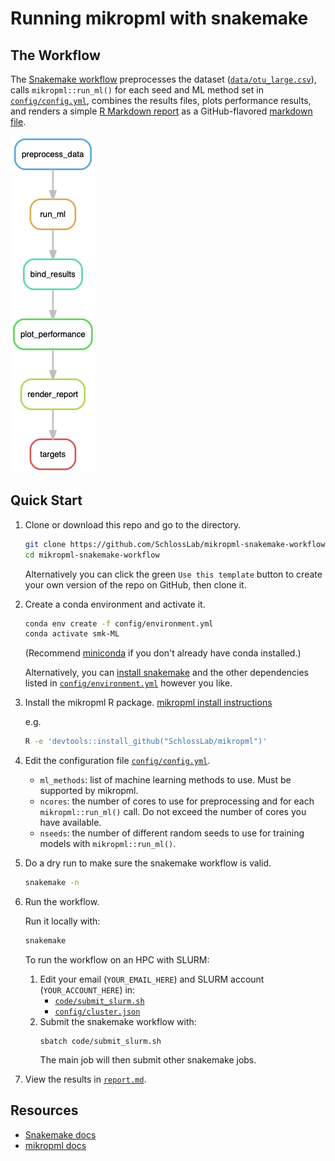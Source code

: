 # Running mikropml with snakemake

## The Workflow

The [Snakemake workflow](Snakefile) preprocesses the dataset ([`data/otu_large.csv`](data/otu_large.csv)),
calls `mikropml::run_ml()` for each seed and ML method set in[ `config/config.yml`](config/config.yml),
combines the results files,
plots performance results,
and renders a simple [R Markdown report](report.Rmd) as a GitHub-flavored [markdown file](report.md).

![rulegraph](figures/rulegraph.png)

## Quick Start

1. Clone or download this repo and go to the directory.

    ``` sh
    git clone https://github.com/SchlossLab/mikropml-snakemake-workflow
    cd mikropml-snakemake-workflow
    ```

    Alternatively you can click the green `Use this template` button to create
    your own version of the repo on GitHub, then clone it.

1. Create a conda environment and activate it.
    ``` sh
    conda env create -f config/environment.yml
    conda activate smk-ML
    ```
    (Recommend [miniconda](https://docs.conda.io/en/latest/miniconda.html) if you don't already have conda installed.)

    Alternatively, you can [install snakemake](https://snakemake.readthedocs.io/en/stable/getting_started/installation.html) and the other dependencies listed in [`config/environment.yml`](config/environment.yml) however you like.
1. Install the mikropml R package. [mikropml install instructions](https://github.com/SchlossLab/mikropml#installation)

    e.g.
    ``` sh
    R -e 'devtools::install_github("SchlossLab/mikropml")'
    ```
1. Edit the configuration file [`config/config.yml`](config/config.yml).
    - `ml_methods`: list of machine learning methods to use. Must be supported by mikropml.
    - `ncores`: the number of cores to use for preprocessing and for each `mikropml::run_ml()` call. Do not exceed the number of cores you have available.
    - `nseeds`: the number of different random seeds to use for training models with `mikropml::run_ml()`.

1. Do a dry run to make sure the snakemake workflow is valid.
    ``` sh
    snakemake -n
    ```
1. Run the workflow.

    Run it locally with:
    ``` sh
    snakemake
    ```

    To run the workflow on an HPC with SLURM:

    1. Edit your email (`YOUR_EMAIL_HERE`) and SLURM account (`YOUR_ACCOUNT_HERE`) in:
        - [`code/submit_slurm.sh`](code/submit_slurm.sh)
        - [`config/cluster.json`](config/cluster.json)
    1. Submit the snakemake workflow with:
        ``` µsh
        sbatch code/submit_slurm.sh
        ```
        The main job will then submit other snakemake jobs.
1. View the results in [`report.md`](report.md).

## Resources

- [Snakemake docs](https://snakemake.readthedocs.io/en/stable)
- [mikropml docs](http://www.schlosslab.org/mikropml/)
